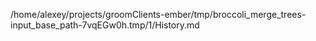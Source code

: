 /home/alexey/projects/groomClients-ember/tmp/broccoli_merge_trees-input_base_path-7vqEGw0h.tmp/1/History.md